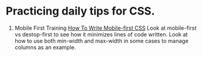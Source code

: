# Practicing daily tips for CSS.

01. Mobile First Training [How To Write Mobile-first CSS](https://zellwk.com/blog/how-to-write-mobile-first-css/)
	Look at mobile-first vs destop-first to see how it minimizes lines of code written.
	Look at how to use both min-width and max-width in some cases to manage columns as an example.
